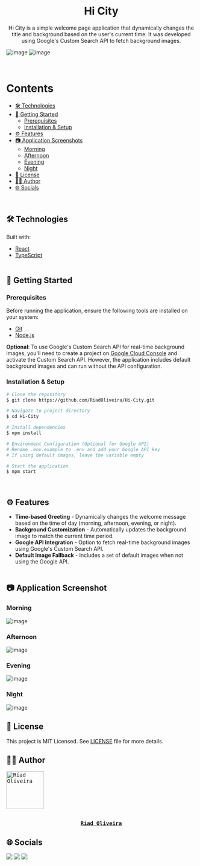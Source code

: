 <h1 align="center">Hi City</h1>

<p align="center">
  Hi City is a simple welcome page application that dynamically changes the title and background based on the user's current time. It was developed using Google's Custom Search API to fetch background images.
</p>

![image](https://github.com/user-attachments/assets/2c354631-85ee-4309-b9be-57fbdad98df9)
![image](https://img.shields.io/github/license/RiadOliveira/Hi-City)

<br/>

Contents
=================
<!--ts-->
* [🛠️ Technologies](#technologies)
* [🚀 Getting Started](#getting-started)
  * [Prerequisites](#prerequisites)
  * [Installation & Setup](#setup)
* [⚙️ Features](#features)
* [📷 Application Screenshots](#screenshots)
  * [Morning](#morning)
  * [Afternoon](#afternoon)
  * [Evening](#evening)
  * [Night](#night)
* [📝 License](#license)
* [👨‍💻 Author](#author)
* [🌐 Socials](#socials)
<!--te-->
<br/>

<h2 id="technologies">🛠️ Technologies</h2>
Built with:

* [React](https://reactjs.org/)
* [TypeScript](https://www.typescriptlang.org/) <br/><br/>

<h2 id="getting-started">🚀 Getting Started</h2>

<h3 id="prerequisites">Prerequisites</h3>

Before running the application, ensure the following tools are installed on your system:
* [Git](https://git-scm.com)
* [Node.js](https://nodejs.org/en/)

**Optional**: To use Google's Custom Search API for real-time background images, you'll need to create a project on [Google Cloud Console](https://console.cloud.google.com/) and activate the Custom Search API. However, the application includes default background images and can run without the API configuration.

<h3 id="setup">Installation & Setup</h3>
  
```bash
# Clone the repository
$ git clone https://github.com/RiadOliveira/Hi-City.git

# Navigate to project directory
$ cd Hi-City

# Install dependencies
$ npm install

# Environment Configuration (Optional for Google API)
# Rename .env.example to .env and add your Google API key
# If using default images, leave the variable empty

# Start the application
$ npm start
```

</br>

<h2 id="features">⚙️ Features</h2>

- **Time-based Greeting** - Dynamically changes the welcome message based on the time of day (morning, afternoon, evening, or night).
- **Background Customization** - Automatically updates the background image to match the current time period.
- **Google API Integration** - Option to fetch real-time background images using Google's Custom Search API.
- **Default Image Fallback** - Includes a set of default images when not using the Google API. <br/><br/>

<h2 id="screenshots">📷 Application Screenshot</h2>

<h3 id="morning">Morning</h3>

![image](https://github.com/user-attachments/assets/bb906918-d7e4-4f7f-afe9-21f43e8f4db0)

<h3 id="afternoon">Afternoon</h3>

![image](https://github.com/user-attachments/assets/8d00ede5-0e4e-4d67-8d39-576a8b2aec80)

<h3 id="evening">Evening</h3>

![image](https://github.com/user-attachments/assets/2c354631-85ee-4309-b9be-57fbdad98df9)

<h3 id="night">Night</h3>

![image](https://github.com/user-attachments/assets/8a8354b1-8f4a-4e42-8716-517d59c76fc4)

<h2 id="license">📝 License</h2>
This project is MIT Licensed. See <a href="https://github.com/RiadOliveira/Hi-City/blob/main/LICENSE">LICENSE</a> file for more details.

<br/>

<h2 id="author">👨‍💻 Author</h2>

<kbd>
  <a href="https://github.com/RiadOliveira">
    <img src="https://avatars.githubusercontent.com/u/69125013?v=4" width="100" alt="Ríad Oliveira"/>
    <br/><br/>
    <p align="center"><b>Ríad Oliveira</b></p>
  </a>
</kbd>

## 🌐 Socials

<div id="socials">
  <a href = "mailto:riad.oliveira@hotmail.com"><img class="badge" src="https://img.shields.io/badge/Microsoft_Outlook-0078D4?style=for-the-badge&logo=microsoft-outlook&logoColor=white" target="_blank"/></a>
  <a href = "mailto:riad.oliveira@gmail.com"><img class="badge" src="https://img.shields.io/badge/Gmail-D14836?style=for-the-badge&logo=gmail&logoColor=white" target="_blank"/></a>
  <a href="https://www.linkedin.com/in/ríad-oliveira" target="_blank"><img class="badge" src="https://img.shields.io/badge/-LinkedIn-%230077B5?style=for-the-badge&logo=linkedin&logoColor=white" target="_blank"/></a>
</div>

